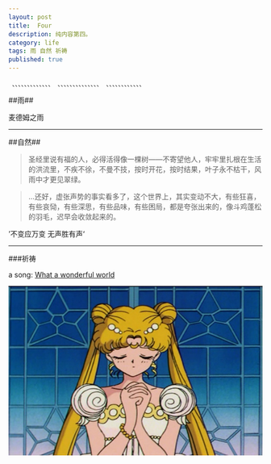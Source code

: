 ```yaml
---
layout: post
title:  Four
description: 纯内容第四。
category: life
tags: 雨 自然 祈祷
published: true
---
```


` 、、、、、、、、、、、、、
 、、、、、、、、、、、、、、
 、、、、、、、、、、、、`
 
 ##雨##
 
 麦德姆之雨 
 
 ---
 
 ##自然##
 
 >圣经里说有福的人，必得活得像一棵树——不寄望他人，牢牢里扎根在生活的洪流里，不疾不徐，不曼不技，按时开花，按时结果，叶子永不枯干，风雨中才更见翠绿。
 
 >...还好，虚张声势的事实看多了，这个世界上，其实变动不大，有些狂喜，有些哀恸，有些深思，有些品味，有些困局，都是夸张出来的，像斗鸡蓬松的羽毛，迟早会收敛起来的。
 
 ’不变应万变 无声胜有声‘
 
 
 ---
 
 ###祈祷
 
 a song: [What a wonderful world](http://www.xiami.com/song/1337623?spm=a1z1s.6843761.226669510.10.KkdYCY&from=search_popup_song)
  
 ![img](/images/blog-article-images/pray.jpg)

